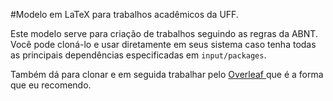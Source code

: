 #Modelo em LaTeX para trabalhos acadêmicos da UFF.

Este modelo serve para criação de trabalhos seguindo as regras da ABNT. Você pode cloná-lo e usar diretamente em seus sistema caso tenha todas as principais dependências especificadas em `input/packages`.

Também dá para clonar e em seguida trabalhar pelo [ Overleaf ](www.overleaf.com) que é a forma que eu recomendo.

